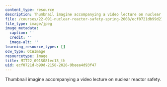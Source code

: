 ```yaml
---
content_type: resource
description: Thumbnail imagine accompanying a video lecture on nuclear reactor safety.
file: /courses/22-091-nuclear-reactor-safety-spring-2008/ecf0721db99d215820269beea4d93f47_MIT22_091S08lec13_th.jpg
file_type: image/jpeg
image_metadata:
  caption: ''
  credit: ''
  image-alt: ''
learning_resource_types: []
ocw_type: OCWImage
resourcetype: Image
title: MIT22_091S08lec13_th
uid: ecf0721d-b99d-2158-2026-9beea4d93f47
---
```

Thumbnail imagine accompanying a video lecture on nuclear reactor safety.

